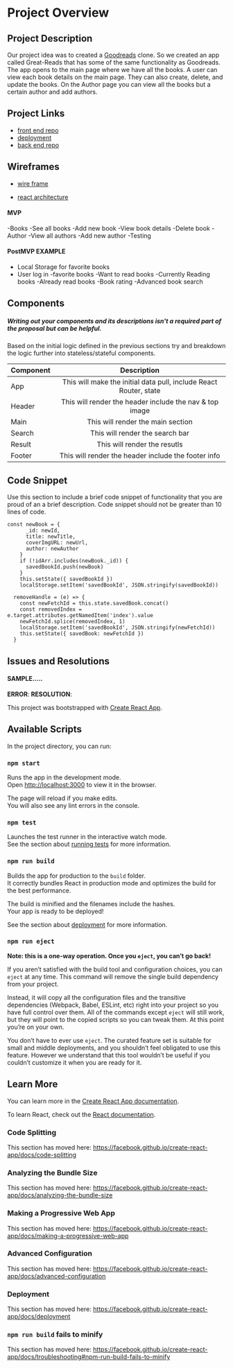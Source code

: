 # Project Overview


## Project Description

Our project idea was to created a [Goodreads](https://www.goodreads.com/) clone.  So we created an app called Great-Reads that has some of the same functionality as Goodreads.  The app opens to the main page where we have all the books.  A user can view each book details on the main page.  They can also create, delete, and update the books.  On the Author page you can view all the books but a certain author and add authors.


## Project Links

- [front end repo](https://github.com/viviRbi/Great-reads)
- [deployment](https://greatreads.netlify.com/)
- [back end repo](https://github.com/allenjosephs/Great-reads-backend)


## Wireframes


- [wire frame](https://github.com/viviRbi/Great-reads/blob/master/plan/pr3_main.png)

- [react architecture](https://github.com/viviRbi/Great-reads/blob/master/plan/component.jpg)


#### MVP
-Books
    -See all books
    -Add new book
    -View book details
    -Delete book
-Author
    -View all authors
    -Add new author
-Testing




#### PostMVP EXAMPLE

- Local Storage for favorite books
- User log in
    -favorite books
    -Want to read books
    -Currently Reading books
    -Already read books
-Book rating
-Advanced book search

## Components
##### Writing out your components and its descriptions isn't a required part of the proposal but can be helpful.

Based on the initial logic defined in the previous sections try and breakdown the logic further into stateless/stateful components.

| Component | Description |
| --- | :---: |
| App | This will make the initial data pull, include React Router, state|
| Header | This will render the header include the nav & top image |
| Main | This will render the main section |
| Search | This will render the search bar |
| Result | This will render the resutls |
| Footer | This will render the header include the footer info |



## Code Snippet

Use this section to include a brief code snippet of functionality that you are proud of an a brief description.  Code snippet should not be greater than 10 lines of code.

```
const newBook = {
      _id: newId,
      title: newTitle,
      coverImgURL: newUrl,
      author: newAuthor
    }
    if (!idArr.includes(newBook._id)) {
      savedBookId.push(newBook)
    }
    this.setState({ savedBookId })
    localStorage.setItem('savedBookId', JSON.stringify(savedBookId))
```
```
  removeHandle = (e) => {
    const newFetchId = this.state.savedBook.concat()
    const removedIndex = e.target.attributes.getNamedItem('index').value
    newFetchId.splice(removedIndex, 1)
    localStorage.setItem('savedBookId', JSON.stringify(newFetchId))
    this.setState({ savedBook: newFetchId })
  }
```

## Issues and Resolutions


#### SAMPLE.....
**ERROR**:
**RESOLUTION**:








This project was bootstrapped with [Create React App](https://github.com/facebook/create-react-app).

## Available Scripts

In the project directory, you can run:

### `npm start`

Runs the app in the development mode.<br />
Open [http://localhost:3000](http://localhost:3000) to view it in the browser.

The page will reload if you make edits.<br />
You will also see any lint errors in the console.

### `npm test`

Launches the test runner in the interactive watch mode.<br />
See the section about [running tests](https://facebook.github.io/create-react-app/docs/running-tests) for more information.

### `npm run build`

Builds the app for production to the `build` folder.<br />
It correctly bundles React in production mode and optimizes the build for the best performance.

The build is minified and the filenames include the hashes.<br />
Your app is ready to be deployed!

See the section about [deployment](https://facebook.github.io/create-react-app/docs/deployment) for more information.

### `npm run eject`

**Note: this is a one-way operation. Once you `eject`, you can’t go back!**

If you aren’t satisfied with the build tool and configuration choices, you can `eject` at any time. This command will remove the single build dependency from your project.

Instead, it will copy all the configuration files and the transitive dependencies (Webpack, Babel, ESLint, etc) right into your project so you have full control over them. All of the commands except `eject` will still work, but they will point to the copied scripts so you can tweak them. At this point you’re on your own.

You don’t have to ever use `eject`. The curated feature set is suitable for small and middle deployments, and you shouldn’t feel obligated to use this feature. However we understand that this tool wouldn’t be useful if you couldn’t customize it when you are ready for it.

## Learn More

You can learn more in the [Create React App documentation](https://facebook.github.io/create-react-app/docs/getting-started).

To learn React, check out the [React documentation](https://reactjs.org/).

### Code Splitting

This section has moved here: https://facebook.github.io/create-react-app/docs/code-splitting

### Analyzing the Bundle Size

This section has moved here: https://facebook.github.io/create-react-app/docs/analyzing-the-bundle-size

### Making a Progressive Web App

This section has moved here: https://facebook.github.io/create-react-app/docs/making-a-progressive-web-app

### Advanced Configuration

This section has moved here: https://facebook.github.io/create-react-app/docs/advanced-configuration

### Deployment

This section has moved here: https://facebook.github.io/create-react-app/docs/deployment

### `npm run build` fails to minify

This section has moved here: https://facebook.github.io/create-react-app/docs/troubleshooting#npm-run-build-fails-to-minify
